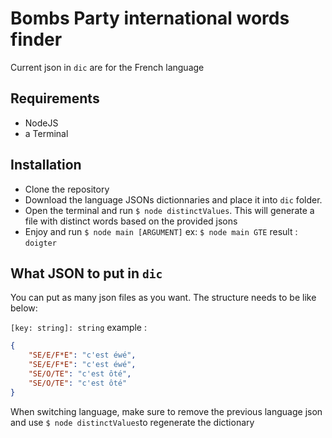 # Bombs Party international words finder

Current json in `dic` are for the French language

## Requirements

- NodeJS
- a Terminal

## Installation

- Clone the repository
- Download the language JSONs dictionnaries and place it into `dic` folder.
- Open the terminal and run `$ node distinctValues`. This will generate a file with distinct words based on the provided jsons
- Enjoy and run `$ node main [ARGUMENT]` ex: `$ node main GTE` result : `doigter`

## What JSON to put in `dic`

You can put as many json files as you want. The structure needs to be like below: 

`[key: string]: string` example : 

```json
{
    "SE/E/F*E": "c'est éwé",
    "SE/E/F*E": "c'est éwé",
    "SE/O/TE": "c'est ôté",
    "SE/O/TE": "c'est ôté"
}
```

When switching language, make sure to remove the previous language json and use `$ node distinctValues`to regenerate the dictionary 